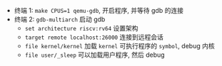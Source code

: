 

- 终端 1: `make CPUS=1 qemu-gdb`, 开启程序, 并等待 gdb 的连接
- 终端 2: `gdb-multiarch` 启动 gdb
	- `set architecture riscv:rv64` 设置架构
	- `target remote localhost:26000` 连接到远程会话
	- `file kernel/kernel` 加载 `kernel` 可执行程序的 `symbol`, debug 内核
	- `file user/_sleep` 可以加载用户程序, 然后 debug